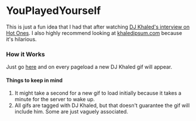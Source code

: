 # YouPlayedYourself

 This is just a fun idea that I had that after watching [DJ Khaled's interview on Hot Ones](https://www.youtube.com/watch?v=tcEpHnaZMgg&t=1s). I also highly recommend looking at [khaledipsum.com](http://khaledipsum.com/) because it's hilarious.

 ### How it Works

 Just go [here](http://anthonycodes.com/YouPlayedYourself) and on every pageload a new DJ Khaled gif will appear.

 #### Things to keep in mind

  1. It might take a second for a new gif to load initially because it takes a minute for the server to wake up.
  2. All gifs are tagged with DJ Khaled, but that doesn't guarantee the gif will include him. Some are just vaguely associated.  
